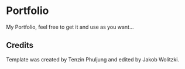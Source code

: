 # Portfolio 
My Portfolio, feel free to get it and use as you want...

## Credits
Template was created by Tenzin Phuljung and edited by Jakob Wolitzki.